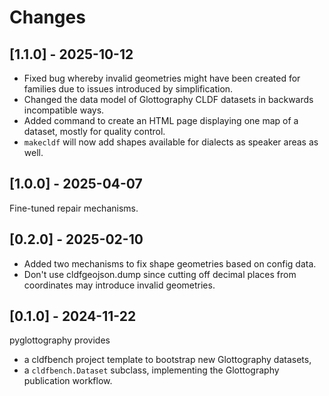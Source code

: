 # Changes


## [1.1.0] - 2025-10-12

- Fixed bug whereby invalid geometries might have been created for families due to
  issues introduced by simplification.
- Changed the data model of Glottography CLDF datasets in backwards incompatible
  ways.
- Added command to create an HTML page displaying one map of a dataset, mostly for
  quality control.
- `makecldf` will now add shapes available for dialects as speaker areas as well.


## [1.0.0] - 2025-04-07

Fine-tuned repair mechanisms.


## [0.2.0] - 2025-02-10

- Added two mechanisms to fix shape geometries based on config data.
- Don't use cldfgeojson.dump since cutting off decimal places from coordinates may introduce
  invalid geometries.


## [0.1.0] - 2024-11-22

pyglottography provides
- a cldfbench project template to bootstrap new Glottography datasets,
- a `cldfbench.Dataset` subclass, implementing the Glottography publication workflow.

